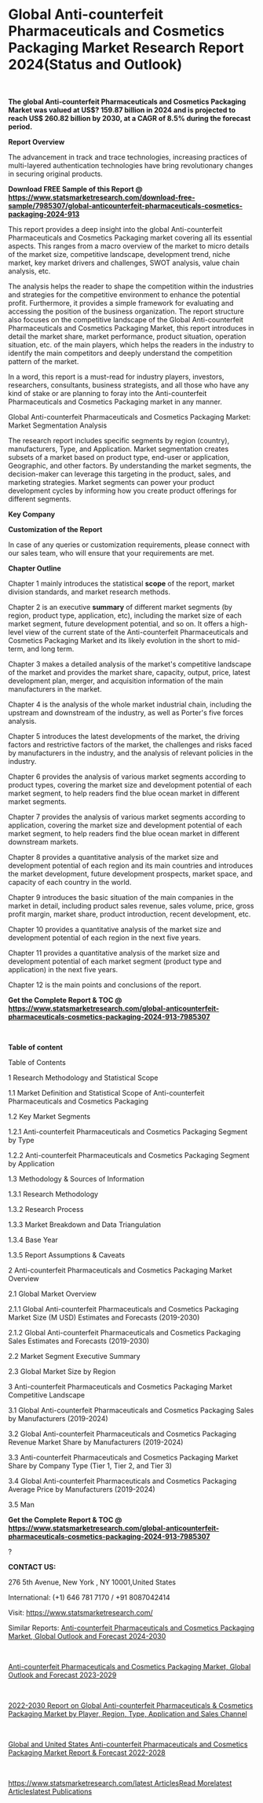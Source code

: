 <h1>Global Anti-counterfeit Pharmaceuticals and Cosmetics Packaging Market Research Report 2024(Status and Outlook)</h1><br/><p><strong>The global Anti-counterfeit Pharmaceuticals and Cosmetics Packaging Market was valued at US$? 159.87 billion in 2024 and is projected to reach US$ 260.82 billion by 2030, at a <strong>CAGR</strong> of 8.5% during the forecast period.</strong></p>
 
 
 
 <p><strong>Report Overview</strong></p>
 
 
 
 <p>The advancement in track and trace technologies, increasing practices of multi-layered authentication technologies have bring revolutionary changes in securing original products.</p>
 
 
 
 <p><strong>Download FREE Sample of this Report @ <a href="https://www.statsmarketresearch.com/download-free-sample/7985307/global-anticounterfeit-pharmaceuticals-cosmetics-packaging-2024-913">https://www.statsmarketresearch.com/download-free-sample/7985307/global-anticounterfeit-pharmaceuticals-cosmetics-packaging-2024-913</a></strong></p>
 
 
 
 <p>This report provides a deep insight into the global Anti-counterfeit Pharmaceuticals and Cosmetics Packaging market covering all its essential aspects. This ranges from a macro overview of the market to micro details of the market size, competitive landscape, development trend, niche market, key market drivers and challenges, SWOT analysis, value chain analysis, etc.</p>
 
 
 
 <p>The analysis helps the reader to shape the competition within the industries and strategies for the competitive environment to enhance the potential profit. Furthermore, it provides a simple framework for evaluating and accessing the position of the business organization. The report structure also focuses on the competitive landscape of the Global Anti-counterfeit Pharmaceuticals and Cosmetics Packaging Market, this report introduces in detail the market share, market performance, product situation, operation situation, etc. of the main players, which helps the readers in the industry to identify the main competitors and deeply understand the competition pattern of the market.</p>
 
 
 
 <p>In a word, this report is a must-read for industry players, investors, researchers, consultants, business strategists, and all those who have any kind of stake or are planning to foray into the Anti-counterfeit Pharmaceuticals and Cosmetics Packaging market in any manner.</p>
 
 
 
 <p>Global Anti-counterfeit Pharmaceuticals and Cosmetics Packaging Market: Market Segmentation Analysis</p>
 
 
 
 <p>The research report includes specific segments by region (country), manufacturers, Type, and Application. Market segmentation creates subsets of a market based on product type, end-user or application, Geographic, and other factors. By understanding the market segments, the decision-maker can leverage this targeting in the product, sales, and marketing strategies. Market segments can power your product development cycles by informing how you create product offerings for different segments.</p>
 
 
 
 <p><strong>Key Company</strong></p>
 
 
 
 <p><strong>Customization of the Report</strong></p>
 
 
 
 <p>In case of any queries or customization requirements, please connect with our sales team, who will ensure that your requirements are met.</p>
 
 
 
 <p><strong>Chapter Outline</strong></p>
 
 
 
 <p>Chapter 1 mainly introduces the statistical <strong>scope</strong> of the report, market division standards, and market research methods.</p>
 
 
 
 <p>Chapter 2 is an executive <strong>summary</strong> of different market segments (by region, product type, application, etc), including the market size of each market segment, future development potential, and so on. It offers a high-level view of the current state of the Anti-counterfeit Pharmaceuticals and Cosmetics Packaging Market and its likely evolution in the short to mid-term, and long term.</p>
 
 
 
 <p>Chapter 3 makes a detailed analysis of the market&#39;s competitive landscape of the market and provides the market share, capacity, output, price, latest development plan, merger, and acquisition information of the main manufacturers in the market.</p>
 
 
 
 <p>Chapter 4 is the analysis of the whole market industrial chain, including the upstream and downstream of the industry, as well as Porter&#39;s five forces analysis.</p>
 
 
 
 <p>Chapter 5 introduces the latest developments of the market, the driving factors and restrictive factors of the market, the challenges and risks faced by manufacturers in the industry, and the analysis of relevant policies in the industry.</p>
 
 
 
 <p>Chapter 6 provides the analysis of various market segments according to product types, covering the market size and development potential of each market segment, to help readers find the blue ocean market in different market segments.</p>
 
 
 
 <p>Chapter 7 provides the analysis of various market segments according to application, covering the market size and development potential of each market segment, to help readers find the blue ocean market in different downstream markets.</p>
 
 
 
 <p>Chapter 8 provides a quantitative analysis of the market size and development potential of each region and its main countries and introduces the market development, future development prospects, market space, and capacity of each country in the world.</p>
 
 
 
 <p>Chapter 9 introduces the basic situation of the main companies in the market in detail, including product sales revenue, sales volume, price, gross profit margin, market share, product introduction, recent development, etc.</p>
 
 
 
 <p>Chapter 10 provides a quantitative analysis of the market size and development potential of each region in the next five years.</p>
 
 
 
 <p>Chapter 11 provides a quantitative analysis of the market size and development potential of each market segment (product type and application) in the next five years.</p>
 
 
 
 <p>Chapter 12 is the main points and conclusions of the report.</p>
 
 
 
 <div><b>Get the Complete Report & TOC @ <a href="https://www.statsmarketresearch.com/global-anticounterfeit-pharmaceuticals-cosmetics-packaging-2024-913-7985307">https://www.statsmarketresearch.com/global-anticounterfeit-pharmaceuticals-cosmetics-packaging-2024-913-7985307</a></b></div>
 
 
 
 <p><br />
 
 <b>Table of content</b></p>
 
 
 
 <p>Table of Contents<br />
 
 1 Research Methodology and Statistical Scope<br />
 
 1.1 Market Definition and Statistical Scope of Anti-counterfeit Pharmaceuticals and Cosmetics Packaging<br />
 
 1.2 Key Market Segments<br />
 
 1.2.1 Anti-counterfeit Pharmaceuticals and Cosmetics Packaging Segment by Type<br />
 
 1.2.2 Anti-counterfeit Pharmaceuticals and Cosmetics Packaging Segment by Application<br />
 
 1.3 Methodology & Sources of Information<br />
 
 1.3.1 Research Methodology<br />
 
 1.3.2 Research Process<br />
 
 1.3.3 Market Breakdown and Data Triangulation<br />
 
 1.3.4 Base Year<br />
 
 1.3.5 Report Assumptions & Caveats<br />
 
 2 Anti-counterfeit Pharmaceuticals and Cosmetics Packaging Market Overview<br />
 
 2.1 Global Market Overview<br />
 
 2.1.1 Global Anti-counterfeit Pharmaceuticals and Cosmetics Packaging Market Size (M USD) Estimates and Forecasts (2019-2030)<br />
 
 2.1.2 Global Anti-counterfeit Pharmaceuticals and Cosmetics Packaging Sales Estimates and Forecasts (2019-2030)<br />
 
 2.2 Market Segment Executive Summary<br />
 
 2.3 Global Market Size by Region<br />
 
 3 Anti-counterfeit Pharmaceuticals and Cosmetics Packaging Market Competitive Landscape<br />
 
 3.1 Global Anti-counterfeit Pharmaceuticals and Cosmetics Packaging Sales by Manufacturers (2019-2024)<br />
 
 3.2 Global Anti-counterfeit Pharmaceuticals and Cosmetics Packaging Revenue Market Share by Manufacturers (2019-2024)<br />
 
 3.3 Anti-counterfeit Pharmaceuticals and Cosmetics Packaging Market Share by Company Type (Tier 1, Tier 2, and Tier 3)<br />
 
 3.4 Global Anti-counterfeit Pharmaceuticals and Cosmetics Packaging Average Price by Manufacturers (2019-2024)<br />
 
 3.5 Man</p>
 
 
 
 <div><b>Get the Complete Report & TOC @ <a href="https://www.statsmarketresearch.com/global-anticounterfeit-pharmaceuticals-cosmetics-packaging-2024-913-7985307">https://www.statsmarketresearch.com/global-anticounterfeit-pharmaceuticals-cosmetics-packaging-2024-913-7985307</a></b></div>
 
 
 
 <p>? </p>
 
 
 
 <p><b>CONTACT US:</b><br />
 
 276 5th Avenue, New York , NY 10001,United States<br />
 
 International: (+1) 646 781 7170 / +91 8087042414<br />
 
 Visit: <a href="https://www.statsmarketresearch.com/">https://www.statsmarketresearch.com/</a><br />
 
 Similar Reports: <a href="https://www.statsmarketresearch.com/global-anticounterfeit-pharmaceuticals-cosmetics-packaging-2024-913-7985307">Anti-counterfeit Pharmaceuticals and Cosmetics Packaging Market, Global Outlook and Forecast 2024-2030</a><br />
 
 <br />
 
 <a href="https://www.statsmarketresearch.com/global-anticounterfeit-pharmaceuticals-cosmetics-packaging-2024-913-7985307">Anti-counterfeit Pharmaceuticals and Cosmetics Packaging Market, Global Outlook and Forecast 2023-2029</a><br />
 
 <br />
 
 <a href="https://www.statsmarketresearch.com/global-anticounterfeit-pharmaceuticals-cosmetics-packaging-2024-913-7985307">2022-2030 Report on Global Anti-counterfeit Pharmaceuticals & Cosmetics Packaging Market by Player, Region, Type, Application and Sales Channel</a><br />
 
 <br />
 
 <a href="https://www.statsmarketresearch.com/global-anticounterfeit-pharmaceuticals-cosmetics-packaging-2024-913-7985307">Global and United States Anti-counterfeit Pharmaceuticals and Cosmetics Packaging Market Report & Forecast 2022-2028</a><br />
 
 <br />
 
 <a href="https://gyeongbokgung.com">https://www.statsmarketresearch.com/</a><a href="https://hallyeomaritime.com">latest Articles</a><a href="https://jingwansa.com">Read More</a><a href="https://nguoiviet.jp/">latest Articles</a><a href="https://www.intelmarketresearch.com/">latest Publications</a></p>